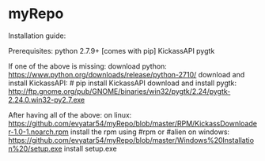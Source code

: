 # myRepo

Installation guide:

Prerequisites:
	python 2.7.9+ [comes with pip]
	KickassAPI
	pygtk 
	

If one of the above is missing:
	download python: 
		https://www.python.org/downloads/release/python-2710/
	download and install KickassAPI: 
		# pip install KickassAPI
	download and install pygtk:
		http://ftp.gnome.org/pub/GNOME/binaries/win32/pygtk/2.24/pygtk-2.24.0.win32-py2.7.exe



After having all of the above:
	on linux:   
		https://github.com/evyatar54/myRepo/blob/master/RPM/KickassDownloader-1.0-1.noarch.rpm
		install the rpm using #rpm or #alien
	on windows: 
		https://github.com/evyatar54/myRepo/blob/master/Windows%20Installation%20/setup.exe
		install setup.exe
